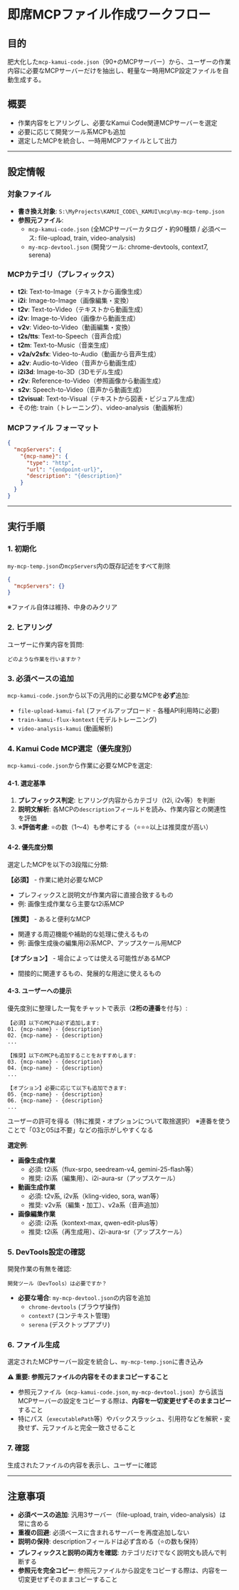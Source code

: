 # 即席MCPファイル作成ワークフロー

## 目的
肥大化した`mcp-kamui-code.json`（90+のMCPサーバー）から、ユーザーの作業内容に必要なMCPサーバーだけを抽出し、軽量な一時用MCP設定ファイルを自動生成する。

## 概要
- 作業内容をヒアリングし、必要なKamui Code関連MCPサーバーを選定
- 必要に応じて開発ツール系MCPも追加
- 選定したMCPを統合し、一時用MCPファイルとして出力

---

## 設定情報

### 対象ファイル
- **書き換え対象**: `S:\MyProjects\KAMUI_CODE\_KAMUI\mcp\my-mcp-temp.json`
- **参照元ファイル**:
  - `mcp-kamui-code.json` (全MCPサーバーカタログ・約90種類 / 必須ベース: file-upload, train, video-analysis)
  - `my-mcp-devtool.json` (開発ツール: chrome-devtools, context7, serena)

### MCPカテゴリ（プレフィックス）
- **t2i**: Text-to-Image（テキストから画像生成）
- **i2i**: Image-to-Image（画像編集・変換）
- **t2v**: Text-to-Video（テキストから動画生成）
- **i2v**: Image-to-Video（画像から動画生成）
- **v2v**: Video-to-Video（動画編集・変換）
- **t2s/tts**: Text-to-Speech（音声合成）
- **t2m**: Text-to-Music（音楽生成）
- **v2a/v2sfx**: Video-to-Audio（動画から音声生成）
- **a2v**: Audio-to-Video（音声から動画生成）
- **i2i3d**: Image-to-3D（3Dモデル生成）
- **r2v**: Reference-to-Video（参照画像から動画生成）
- **s2v**: Speech-to-Video（音声から動画生成）
- **t2visual**: Text-to-Visual（テキストから図表・ビジュアル生成）
- その他: train（トレーニング）、video-analysis（動画解析）

### MCPファイル フォーマット
```json
{
  "mcpServers": {
    "{mcp-name}": {
      "type": "http",
      "url": "{endpoint-url}",
      "description": "{description}"
    }
  }
}
```

---

## 実行手順

### 1. 初期化
`my-mcp-temp.json`の`mcpServers`内の既存記述をすべて削除
```json
{
  "mcpServers": {}
}
```
※ファイル自体は維持、中身のみクリア

### 2. ヒアリング
ユーザーに作業内容を質問:
```
どのような作業を行いますか？
```

### 3. 必須ベースの追加
`mcp-kamui-code.json`から以下の汎用的に必要なMCPを**必ず**追加:
- `file-upload-kamui-fal` (ファイルアップロード - 各種API利用時に必要)
- `train-kamui-flux-kontext` (モデルトレーニング)
- `video-analysis-kamui` (動画解析)

### 4. Kamui Code MCP選定（優先度別）
`mcp-kamui-code.json`から作業に必要なMCPを選定:

#### 4-1. 選定基準
1. **プレフィックス判定**: ヒアリング内容からカテゴリ（t2i, i2v等）を判断
2. **説明文解析**: 各MCPの`description`フィールドを読み、作業内容との関連性を評価
3. **⭐評価考慮**: ⭐の数（1〜4）も参考にする（⭐⭐⭐以上は推奨度が高い）

#### 4-2. 優先度分類
選定したMCPを以下の3段階に分類:

**【必須】** - 作業に絶対必要なMCP
- プレフィックスと説明文が作業内容に直接合致するもの
- 例: 画像生成作業なら主要なt2i系MCP

**【推奨】** - あると便利なMCP
- 関連する周辺機能や補助的な処理に使えるもの
- 例: 画像生成後の編集用i2i系MCP、アップスケール用MCP

**【オプション】** - 場合によっては使える可能性があるMCP
- 間接的に関連するもの、発展的な用途に使えるもの

#### 4-3. ユーザーへの提示
優先度別に整理した一覧をチャットで表示（**2桁の連番**を付与）:
```
【必須】以下のMCPは必ず追加します:
01. {mcp-name} - {description}
02. {mcp-name} - {description}
...

【推奨】以下のMCPも追加することをおすすめします:
03. {mcp-name} - {description}
04. {mcp-name} - {description}
...

【オプション】必要に応じて以下も追加できます:
05. {mcp-name} - {description}
06. {mcp-name} - {description}
...
```

ユーザーの許可を得る（特に推奨・オプションについて取捨選択）
※連番を使うことで「03と05は不要」などの指示がしやすくなる

**選定例**:
- **画像生成作業**
  - 必須: t2i系（flux-srpo, seedream-v4, gemini-25-flash等）
  - 推奨: i2i系（編集用）、i2i-aura-sr（アップスケール）
- **動画生成作業**
  - 必須: t2v系, i2v系（kling-video, sora, wan等）
  - 推奨: v2v系（編集・加工）、v2a系（音声追加）
- **画像編集作業**
  - 必須: i2i系（kontext-max, qwen-edit-plus等）
  - 推奨: t2i系（再生成用）、i2i-aura-sr（アップスケール）

### 5. DevTools設定の確認
開発作業の有無を確認:
```
開発ツール（DevTools）は必要ですか？
```
- **必要な場合**: `my-mcp-devtool.json`の内容を追加
  - `chrome-devtools` (ブラウザ操作)
  - `context7` (コンテキスト管理)
  - `serena` (デスクトップアプリ)

### 6. ファイル生成
選定されたMCPサーバー設定を統合し、`my-mcp-temp.json`に書き込み

**⚠️ 重要: 参照元ファイルの内容をそのままコピーすること**
- 参照元ファイル（`mcp-kamui-code.json`, `my-mcp-devtool.json`）から該当MCPサーバーの設定をコピーする際は、**内容を一切変更せずそのままコピー**すること
- 特にパス（`executablePath`等）やバックスラッシュ、引用符などを解釈・変換せず、元ファイルと完全一致させること

### 7. 確認
生成されたファイルの内容を表示し、ユーザーに確認

---

## 注意事項
- **必須ベースの追加**: 汎用3サーバー（file-upload, train, video-analysis）は常に含める
- **重複の回避**: 必須ベースに含まれるサーバーを再度追加しない
- **説明の保持**: descriptionフィールドは必ず含める（⭐の数も保持）
- **プレフィックスと説明の両方を確認**: カテゴリだけでなく説明文も読んで判断する
- **参照元を完全コピー**: 参照元ファイルから設定をコピーする際は、内容を一切変更せずそのままコピーすること
